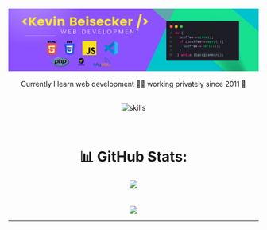 ###

![header](assets/img/banner.png)

 <div align="center">
Currently I learn web development 👨‍💻  working privately since 2011 🚀</div>

 
 <div align="center">
 <br />
 
![skills](https://user-images.githubusercontent.com/110629832/186994946-56bb41e5-1a8f-413c-b12e-60b60813ad59.gif)
</div>

<div align="center">
<br/>

# 📊 GitHub Stats:

![](https://github-readme-stats.vercel.app/api/top-langs/?username=Mukkez&theme=radical&hide_border=false&include_all_commits=false&count_private=false&layout=compact)</div>

<br/>
</div>

 <div align="center">
 
<img src="https://komarev.com/ghpvc/?username=Mukkez&&style=flat-square" align="center" />

<br />

</div>

---


